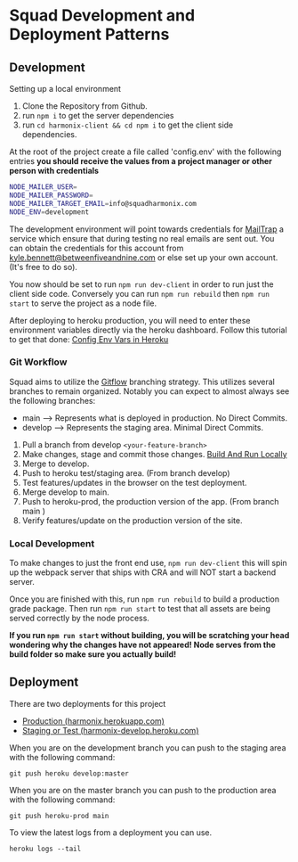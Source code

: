 # Squad Development and Deployment Patterns

## Development

Setting up a local environment

1. Clone the Repository from Github.
2. run `npm i` to get the server dependencies
3. run `cd harmonix-client && cd npm i` to get the client side dependencies.

At the root of the project create a file called 'config.env' with the following entries **you should receive the values from a project manager or other person with credentials**

```bash
NODE_MAILER_USER=
NODE_MAILER_PASSWORD=
NODE_MAILER_TARGET_EMAIL=info@squadharmonix.com
NODE_ENV=development
```

The development environment will point towards credentials for [MailTrap](https://mailtrap.io) a service which ensure that during testing no real emails are sent out. You can obtain the credentials
for this account from kyle.bennett@betweenfiveandnine.com or else set up your own account. (It's free to do so).

You now should be set to run `npm run dev-client` in order to run just the client side code.
Conversely you can run `npm run rebuild` then `npm run start` to serve the project as a node file.

After deploying to heroku production, you will need to enter these environment variables directly via the heroku dashboard. Follow this tutorial to get that done: [Config Env Vars in Heroku](https://devcenter.heroku.com/articles/config-vars)

### Git Workflow

Squad aims to utilize the [Gitflow](https://datasift.github.io/gitflow/IntroducingGitFlow.html) branching strategy. This utilizes several branches to remain organized.
Notably you can expect to almost always see the following branches:

- main --> Represents what is deployed in production. No Direct Commits.
- develop --> Represents the staging area. Minimal Direct Commits.

1. Pull a branch from develop `<your-feature-branch>`
2. Make changes, stage and commit those changes. [Build And Run Locally](#Local-Development)
3. Merge to develop.
4. Push to heroku test/staging area. (From branch develop)
5. Test features/updates in the browser on the test deployment.
6. Merge develop to main.
7. Push to heroku-prod, the production version of the app. (From branch main )
8. Verify features/update on the production version of the site.

### Local Development

To make changes to just the front end use, `npm run dev-client` this will spin up the webpack server that ships with CRA and will NOT start a backend server.

Once you are finished with this, run `npm run rebuild` to build a production grade package. Then run `npm run start` to test that all assets are being served correctly by the node process.

**If you run `npm run start` without building, you will be scratching your head wondering why the changes have not appeared! Node serves from the build folder so make sure you actually build!**

## Deployment

There are two deployments for this project

- [Production (harmonix.herokuapp.com)](https://harmonix.herokuapp.com)
- [Staging or Test (harmonix-develop.heroku.com)](https://harmonix-develop.herokuapp.com)

When you are on the development branch you can push to the staging area with the following command:

```
git push heroku develop:master
```

When you are on the master branch you can push to the production area with the following command:

```
git push heroku-prod main
```

To view the latest logs from a deployment you can use.

```
heroku logs --tail
```
